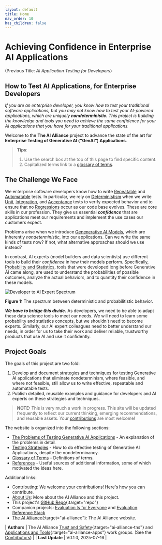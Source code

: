 ```yaml
---
layout: default
title: Home
nav_order: 10
has_children: false
---
```


# Achieving Confidence in Enterprise AI Applications

(Previous Title: _AI Application Testing for Developers_)

## How to Test AI Applications, for Enterprise Developers

_If you are an enterprise developer, you know how to test your traditional software applications, but you may not know how to test your AI-powered applications, which are uniquely **nondeterministic**. This project is building the knowledge and tools you need to achieve the same confidence for your AI applications that you have for your traditional applications._

Welcome to the **The AI Alliance** project to advance the state of the art for **Enterprise Testing of Generative AI (&ldquo;GenAI&rdquo;) Applications**.

> **Tips:**
>
> 1. Use the search box at the top of this page to find specific content.
> 2. Capitalized terms link to a [glossary of terms]({{site.baseurl}}/glossary).

## The Challenge We Face

We enterprise software developers know how to write [Repeatable]({{site.baseurl}}/glossary/#repeatable) and [Automatable]({{site.baseurl}}/glossary/#automatable) tests. In particular, we rely on [Deterministism]({{site.baseurl}}/glossary/#determinism) when we write [Unit]({{site.baseurl}}/glossary/#unit-test), [Integration]({{site.baseurl}}/glossary/#integration-test), and [Acceptance]({{site.baseurl}}/glossary/#acceptance-test) tests to verify expected behavior and to ensure that no [Regressions]({{site.baseurl}}/glossary/#regression) occur as our code base evolves. These are core skills in our profession. They give us essential _**confidence**_ that are applications meet our requirements and implement the use cases our customers expect.

Problems arise when we introduce [Genenerative AI Models]({{site.baseurl}}/glossary/#genenerative-ai-model), which are inherently _nondeterministic_,  into our applications. Can we write the same kinds of tests now? If not, what alternative approaches should we use instead?

In contrast, AI experts (model builders and data scientists) use different tools to build their _confidence_ in how their models perform. Specifically, [Probability and Statistics]({{site.baseurl}}/glossary/#probability-and-statistics), tools that were developed long before Generative AI came along, are used to understand the probabilities of possible outcomes, analyze the actual behaviors, and to quantity their confidence in these models. 

![Developer to AI Expert Spectrum]({{site.baseurl}}/assets/images/developer-to-AI-expert-spectrum.png "Developer to AI Expert Spectrum")

**Figure 1:** The spectrum between deterministic and probabilitistic behavior.

_**We have to bridge this divide.**_ As developers, we need to be able to adapt these data science tools to meet our needs. We will need to learn some probability and statistics concepts, but we shouldn't need to become experts. Similarly, our AI expert colleagues need to better understand our needs, in order for us to take their work and deliver reliable, trustworthy products that use AI and use it confidently.

## Project Goals

The goals of this project are two fold:

1. Develop and document strategies and techniques for testing Generative AI applications that eliminate nondeterminism, where feasible, and where not feasible, still allow us to write effective, repeatable and automatable tests.
2. Publish detailed, reusable examples and guidance for developers and AI experts on these strategies and techniques.

> **NOTE:** This is very much a work in progress. This site will be updated frequently to reflect our current thinking, emerging recommendations, and reusable assets. Your [contributions]({{site.baseurl}}/contributing) are most welcome!

The website is organized into the following sections:

* [The Problems of Testing Generative AI Applications]({{site.baseurl}}/testing-problems) - An explanation of the problems in detail.
* [Testing Strategies]({{site.baseurl}}/testing-strategies/testing-strategies) - How to do effective testing of Generative AI Applications, despite the nondeterminancy.
* [Glossary of Terms]({{site.baseurl}}/glossary) - Definitions of terms.
* [References]({{site.baseurl}}/references) - Useful sources of additional information, some of which motivated the ideas here.

Additional links:

* [Contributing]({{site.baseurl}}/contributing): We welcome your contributions! Here's how you can contribute.
* [About Us]({{site.baseurl}}/about): More about the AI Alliance and this project.
* This project's [GitHub Repo](https://github.com/The-AI-Alliance/ai-application-testing){:target="repo"}
* Companion projects: <a href="https://the-ai-alliance.github.io/trust-safety-evals/" target="eie">Evaluation Is for Everyone</a> and <a href="https://the-ai-alliance.github.io/eval-ref-stack/" target="ers">Evaluation Reference Stack</a>
* [The AI Alliance](https://thealliance.ai){:target="ai-alliance"}: The AI Alliance website.

| **Authors**     | The AI Alliance [Trust and Safety](https://thealliance.ai/focus-areas/trust-and-safety){:target="ai-alliance-tns"} and [Applications and Tools](https://thealliance.ai/focus-areas/applications-and-tools){:target="ai-alliance-apps"} work groups. (See the [Contributors]({{site.baseurl}}/contributing/#contributors)) |
| **Last Update**  | V0.1.0, 2025-07-16 |
